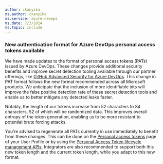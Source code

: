```yaml
---
author: ckanyika
ms.author: ckanyika
ms.service: azure-devops
ms.date: 7/3/2024
ms.topic: include
---
```


### New authentication format for Azure DevOps personal access tokens available

We have made updates to the format of personal access tokens (PATs) issued by Azure DevOps. These changes provide additional security benefits and improve secret detection tooling available through our partner offerings, like [GitHub Advanced Security for Azure DevOps](https://devblogs.microsoft.com/devops/github-advanced-security-for-azure-devops-public-preview-starts-now/&preserve-view=true). This change in PAT format follows the new format recommended across all Microsoft products. We anticipate that the inclusion of more identifiable bits will improve the false positive detection rate of these secret detection tools and enable us to better mitigate any detected leaks faster.

Notably, the length of our tokens increase from 52 characters to 84 characters, 52 of which will be randomized data. This improves overall entropy of the token generation, enabling us to be more resistant to potential brute forcing attacks. 

You're advised to regenerate all PATs currently in use immediately to benefit from these changes. This can be done on the [Personal access tokens](/azure/devops/organizations/accounts/use-personal-access-tokens-to-authenticate?view=azure-devops&tabs=Windows#modify-a-pat&preserve-view=true) page of your User Profile or by using the [Personal Access Token lifecycle management APIs](/azure/devops/organizations/accounts/manage-personal-access-tokens-via-api?view=azure-devops&preserve-view=true). Integrators are also recommended to support both this new token length and the current token length, while you adapt to this new format.
